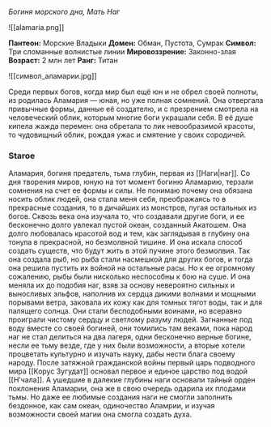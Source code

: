 *Богиня морского дна, Мать Наг*

![[alamaria.png]]

**Пантеон:** Морские Владыки 
**Домен:** Обман, Пустота, Сумрак
**Символ:** Три сломанные волнистые линии
**Мировоззрение:** Законно-злая
**Возраст:** 2 млн лет
**Ранг:** Титан

![[символ_аламарии.jpg]]

Среди первых богов, когда мир был ещё юн и не обрел своей полноты, из  родилась Аламария — юная, но уже полная сомнений. Она отвергала привычные формы, данные её создателю, и с презрением смотрела на человеческий облик, которым многие боги украшали себя. В её душе кипела жажда перемен: она обретала то лик невообразимой красоты, то чудовищный облик, рождая ужас и смятение у своих сородичей.
### Staroe
Аламария, богиня предатель, тьма глубин, первая из [[Наги|наг]]. Со дня творения миров, юную на тот момент богиню Аламарию, терзали сомнения на счет ее формы и силы. Не понимаю почему она обязана носить облик людей, она стала меня себя, преображаясь то в прекрасные создания, то в дичайших из монстров, пугая остальных из богов. Сквозь века она изучала то, что создавали другие боги, и ее бесконечно долго увлекал пустой океан, созданный Акатошем. Она долго любовалась красотой вод и тем, как заглядывая в глубину она тонула в прекрасной, но безмолвной тишине. И она искала способ создать существ, что будут жить в этой пучине этого безмолвия. Так она создала рыб, но рыба стали насмешкой для других богов, и тогда она решила пустить их войной на остальные расы. Но к ее огромному сожалению, рыбы были нисколько неспособны к бою на суше. И она меняла их до подобия наг, взяв за основу невероятно сильных и выносливых эльфов, наполнив их сердца дикими волнами и мощными порывами ветра, заковала их кожу как для томных тягот воды, так и для палящего солнца. Они стали бесподобными воинами, но всеравно проиграли чистому сердцу и светлому разуму людей. Загнанные под воду вместе со своей богиней, они томились там веками, пока народ наг не стал делиться на два лагеря, одни бесконечно верные богине, несли ее тьму везде, где у них были возможности, а вторые хотели процветать культурно и изучать науку, дабы нести блага своему народу. После затяжной гражданской войны первый царь подводного мира [[Корус Зугудат]] основал первое и единое царство под водой [[Н’чала]]. А ушедшие в далекие глубины наги основали тайный орден поклонения Аламарии, она же в свою очередь одарила их плодами тьмы. Но даже ее любимые создания наги не смогли заполнить бездонное, как сам океан, одиночество Аламрии, и изучая возможности своей магии она смогла создать духа. 
